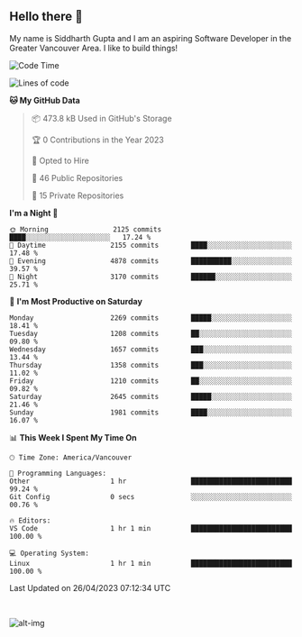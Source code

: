 ## Hello there :wave:

My name is Siddharth Gupta and I am an aspiring Software Developer in the Greater Vancouver Area. I like to build things!

<!-- ![gif](https://github.com/siddg97/siddg97/blob/master/dino.gif) -->

<!--START_SECTION:waka-->
![Code Time](http://img.shields.io/badge/Code%20Time-1%2C876%20hrs%2026%20mins-blue)

![Lines of code](https://img.shields.io/badge/From%20Hello%20World%20I%27ve%20Written-19.0%20million%20lines%20of%20code-blue)

**🐱 My GitHub Data** 

> 📦 473.8 kB Used in GitHub's Storage 
 > 
> 🏆 0 Contributions in the Year 2023
 > 
> 💼 Opted to Hire
 > 
> 📜 46 Public Repositories 
 > 
> 🔑 15 Private Repositories 
 > 
**I'm a Night 🦉** 

```text
🌞 Morning                2125 commits        ████░░░░░░░░░░░░░░░░░░░░░   17.24 % 
🌆 Daytime                2155 commits        ████░░░░░░░░░░░░░░░░░░░░░   17.48 % 
🌃 Evening                4878 commits        ██████████░░░░░░░░░░░░░░░   39.57 % 
🌙 Night                  3170 commits        ██████░░░░░░░░░░░░░░░░░░░   25.71 % 
```
📅 **I'm Most Productive on Saturday** 

```text
Monday                   2269 commits        █████░░░░░░░░░░░░░░░░░░░░   18.41 % 
Tuesday                  1208 commits        ██░░░░░░░░░░░░░░░░░░░░░░░   09.80 % 
Wednesday                1657 commits        ███░░░░░░░░░░░░░░░░░░░░░░   13.44 % 
Thursday                 1358 commits        ███░░░░░░░░░░░░░░░░░░░░░░   11.02 % 
Friday                   1210 commits        ██░░░░░░░░░░░░░░░░░░░░░░░   09.82 % 
Saturday                 2645 commits        █████░░░░░░░░░░░░░░░░░░░░   21.46 % 
Sunday                   1981 commits        ████░░░░░░░░░░░░░░░░░░░░░   16.07 % 
```


📊 **This Week I Spent My Time On** 

```text
🕑︎ Time Zone: America/Vancouver

💬 Programming Languages: 
Other                    1 hr                █████████████████████████   99.24 % 
Git Config               0 secs              ░░░░░░░░░░░░░░░░░░░░░░░░░   00.76 % 

🔥 Editors: 
VS Code                  1 hr 1 min          █████████████████████████   100.00 % 

💻 Operating System: 
Linux                    1 hr 1 min          █████████████████████████   100.00 % 
```


 Last Updated on 26/04/2023 07:12:34 UTC
<!--END_SECTION:waka-->

<br>

![alt-img](https://github-readme-stats.vercel.app/api?username=siddg97&count_private=true&theme=nightowl&show_icons=true)

